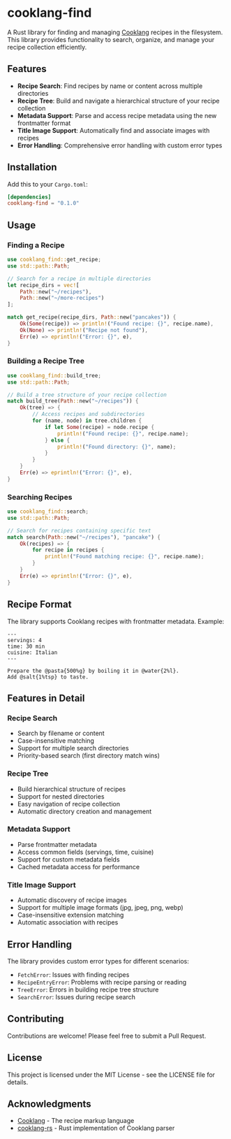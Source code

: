 # cooklang-find

A Rust library for finding and managing [Cooklang](https://cooklang.org/) recipes in the filesystem. This library provides functionality to search, organize, and manage your recipe collection efficiently.

## Features

- **Recipe Search**: Find recipes by name or content across multiple directories
- **Recipe Tree**: Build and navigate a hierarchical structure of your recipe collection
- **Metadata Support**: Parse and access recipe metadata using the new frontmatter format
- **Title Image Support**: Automatically find and associate images with recipes
- **Error Handling**: Comprehensive error handling with custom error types

## Installation

Add this to your `Cargo.toml`:

```toml
[dependencies]
cooklang-find = "0.1.0"
```

## Usage

### Finding a Recipe

```rust
use cooklang_find::get_recipe;
use std::path::Path;

// Search for a recipe in multiple directories
let recipe_dirs = vec![
    Path::new("~/recipes"),
    Path::new("~/more-recipes")
];

match get_recipe(recipe_dirs, Path::new("pancakes")) {
    Ok(Some(recipe)) => println!("Found recipe: {}", recipe.name),
    Ok(None) => println!("Recipe not found"),
    Err(e) => eprintln!("Error: {}", e),
}
```

### Building a Recipe Tree

```rust
use cooklang_find::build_tree;
use std::path::Path;

// Build a tree structure of your recipe collection
match build_tree(Path::new("~/recipes")) {
    Ok(tree) => {
        // Access recipes and subdirectories
        for (name, node) in tree.children {
            if let Some(recipe) = node.recipe {
                println!("Found recipe: {}", recipe.name);
            } else {
                println!("Found directory: {}", name);
            }
        }
    }
    Err(e) => eprintln!("Error: {}", e),
}
```

### Searching Recipes

```rust
use cooklang_find::search;
use std::path::Path;

// Search for recipes containing specific text
match search(Path::new("~/recipes"), "pancake") {
    Ok(recipes) => {
        for recipe in recipes {
            println!("Found matching recipe: {}", recipe.name);
        }
    }
    Err(e) => eprintln!("Error: {}", e),
}
```

## Recipe Format

The library supports Cooklang recipes with frontmatter metadata. Example:

```cooklang
---
servings: 4
time: 30 min
cuisine: Italian
---

Prepare the @pasta{500%g} by boiling it in @water{2%l}.
Add @salt{1%tsp} to taste.
```

## Features in Detail

### Recipe Search
- Search by filename or content
- Case-insensitive matching
- Support for multiple search directories
- Priority-based search (first directory match wins)

### Recipe Tree
- Build hierarchical structure of recipes
- Support for nested directories
- Easy navigation of recipe collection
- Automatic directory creation and management

### Metadata Support
- Parse frontmatter metadata
- Access common fields (servings, time, cuisine)
- Support for custom metadata fields
- Cached metadata access for performance

### Title Image Support
- Automatic discovery of recipe images
- Support for multiple image formats (jpg, jpeg, png, webp)
- Case-insensitive extension matching
- Automatic association with recipes

## Error Handling

The library provides custom error types for different scenarios:

- `FetchError`: Issues with finding recipes
- `RecipeEntryError`: Problems with recipe parsing or reading
- `TreeError`: Errors in building recipe tree structure
- `SearchError`: Issues during recipe search

## Contributing

Contributions are welcome! Please feel free to submit a Pull Request.

## License

This project is licensed under the MIT License - see the LICENSE file for details.

## Acknowledgments

- [Cooklang](https://cooklang.org/) - The recipe markup language
- [cooklang-rs](https://crates.io/crates/cooklang) - Rust implementation of Cooklang parser

